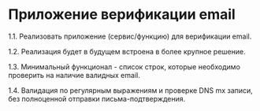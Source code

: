 # Приложение верификации email

1.1. Реализовать приложение (сервис/функцию) для верификации email.

1.2. Реализация будет в будущем встроена в более крупное решение.

1.3. Минимальный функционал - список строк, которые необходимо проверить на наличие валидных email.

1.4. Валидация по регулярным выражениям и проверке DNS mx записи, без полноценной отправки письма-подтверждения.
